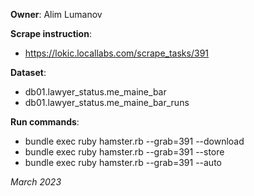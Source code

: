 **Owner**: Alim Lumanov
 
**Scrape instruction**:

* https://lokic.locallabs.com/scrape_tasks/391

**Dataset**: 

* db01.lawyer_status.me_maine_bar
* db01.lawyer_status.me_maine_bar_runs

**Run commands**:
    
* bundle exec ruby hamster.rb --grab=391 --download 
* bundle exec ruby hamster.rb --grab=391 --store 
* bundle exec ruby hamster.rb --grab=391 --auto

_March 2023_
